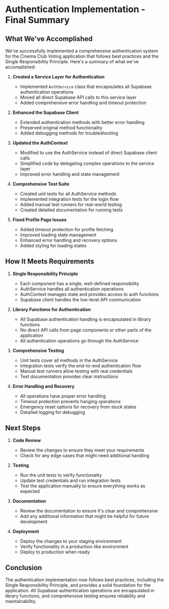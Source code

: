 # Authentication Implementation - Final Summary

## What We've Accomplished

We've successfully implemented a comprehensive authentication system for the Cinema Club Voting application that follows best practices and the Single Responsibility Principle. Here's a summary of what we've accomplished:

1. **Created a Service Layer for Authentication**
   - Implemented `AuthService` class that encapsulates all Supabase authentication operations
   - Moved all direct Supabase API calls to this service layer
   - Added comprehensive error handling and timeout protection

2. **Enhanced the Supabase Client**
   - Extended authentication methods with better error handling
   - Preserved original method functionality
   - Added debugging methods for troubleshooting

3. **Updated the AuthContext**
   - Modified to use the AuthService instead of direct Supabase client calls
   - Simplified code by delegating complex operations to the service layer
   - Improved error handling and state management

4. **Comprehensive Test Suite**
   - Created unit tests for all AuthService methods
   - Implemented integration tests for the login flow
   - Added manual test runners for real-world testing
   - Created detailed documentation for running tests

5. **Fixed Profile Page Issues**
   - Added timeout protection for profile fetching
   - Improved loading state management
   - Enhanced error handling and recovery options
   - Added styling for loading states

## How It Meets Requirements

1. **Single Responsibility Principle**
   - Each component has a single, well-defined responsibility
   - AuthService handles all authentication operations
   - AuthContext manages state and provides access to auth functions
   - Supabase client handles the low-level API communication

2. **Library Functions for Authentication**
   - All Supabase authentication handling is encapsulated in library functions
   - No direct API calls from page components or other parts of the application
   - All authentication operations go through the AuthService

3. **Comprehensive Testing**
   - Unit tests cover all methods in the AuthService
   - Integration tests verify the end-to-end authentication flow
   - Manual test runners allow testing with real credentials
   - Test documentation provides clear instructions

4. **Error Handling and Recovery**
   - All operations have proper error handling
   - Timeout protection prevents hanging operations
   - Emergency reset options for recovery from stuck states
   - Detailed logging for debugging

## Next Steps

1. **Code Review**
   - Review the changes to ensure they meet your requirements
   - Check for any edge cases that might need additional handling

2. **Testing**
   - Run the unit tests to verify functionality
   - Update test credentials and run integration tests
   - Test the application manually to ensure everything works as expected

3. **Documentation**
   - Review the documentation to ensure it's clear and comprehensive
   - Add any additional information that might be helpful for future development

4. **Deployment**
   - Deploy the changes to your staging environment
   - Verify functionality in a production-like environment
   - Deploy to production when ready

## Conclusion

The authentication implementation now follows best practices, including the Single Responsibility Principle, and provides a solid foundation for the application. All Supabase authentication operations are encapsulated in library functions, and comprehensive testing ensures reliability and maintainability. 
